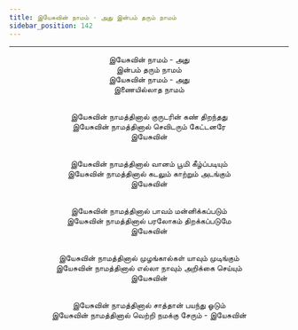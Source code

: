 ```yaml
---
title: இயேசுவின் நாமம் - அது இன்பம் தரும் நாமம்
sidebar_position: 142
---
```


---
<center>
இயேசுவின் நாமம் - அது<br/>
இன்பம் தரும் நாமம்<br/>
இயேசுவின் நாமம் - அது<br/>
இணையில்லாத நாமம்<br/><br/>

இயேசுவின் நாமத்தினால் குருடரின் கண் திறந்தது<br/>
இயேசுவின் நாமத்தினால் செவிடரும் கேட்டனரே<br/>
  இயேசுவின்<br/><br/>

இயேசுவின் நாமத்தினால் வானம் பூமி கீழ்ப்படியும்<br/>
இயேசுவின் நாமத்தினால் கடலும் காற்றும் அடங்கும்<br/>
  இயேசுவின்<br/><br/>

இயேசுவின் நாமத்தினால் பாவம் மன்னிக்கப்படும்<br/>
இயேசுவின் நாமத்தினால் பரலோகம் திறக்கப்படுமே<br/>
 இயேசுவின்<br/><br/>

இயேசுவின் நாமத்தினால் முழங்கால்கள் யாவும் முடிங்கும்<br/>
இயேசுவின் நாமத்தினால் எல்லா நாவும் அறிக்கை செய்யும்<br/>
 இயேசுவின்<br/><br/>

இயேசுவின் நாமத்தினால் சாத்தான் பயந்து ஓடும்<br/>
இயேசுவின் நாமத்தினால் வெற்றி நமக்கு சேரும்    -   இயேசுவின்
</center>